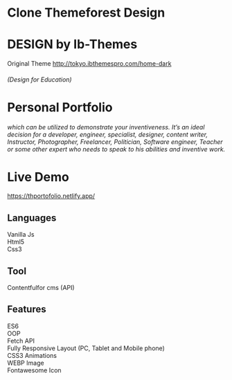 # Clone Themeforest Design 
# DESIGN by Ib-Themes
Original Theme
http://tokyo.ibthemespro.com/home-dark
###### (Design for Education)
# Personal Portfolio


###### which can be utilized to demonstrate your inventiveness. It’s an ideal decision for a developer, engineer, specialist, designer, content writer, Instructor, Photographer, Freelancer, Politician, Software engineer, Teacher or some other expert who needs to speak to his abilities and inventive work. 
# Live Demo
https://thportofolio.netlify.app/
## Languages
Vanilla Js <br>
Html5<br>
Css3

## Tool 
Contentfulfor cms (API)<br>


## Features
ES6<br>
OOP<br>
Fetch API <br>
Fully Responsive Layout (PC, Tablet and Mobile phone)<br>
CSS3 Animations<br>
WEBP Image <br>
Fontawesome Icon
